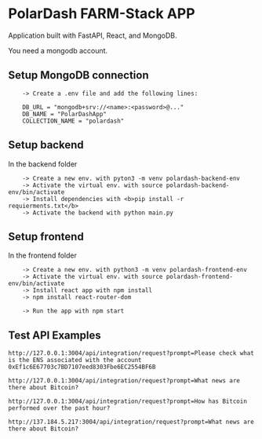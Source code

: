 
# PolarDash FARM-Stack APP

Application built with FastAPI, React, and MongoDB. 

You need a mongodb account. 

## Setup MongoDB connection

``` 
    -> Create a .env file and add the following lines: 

    DB_URL = "mongodb+srv://<name>:<password>@..."
    DB_NAME = "PolarDashApp"
    COLLECTION_NAME = "polardash"

```

## Setup backend

In the backend folder
```
    -> Create a new env. with pyton3 -m venv polardash-backend-env
    -> Activate the virtual env. with source polardash-backend-env/bin/activate 
    -> Install dependencies with <b>pip install -r requierments.txt</b>
    -> Activate the backend with python main.py

```

## Setup frontend

In the frontend folder 
```
    -> Create a new env. with python3 -m venv polardash-frontend-env
    -> Activate the virtual env. with source polardash-frontend-env/bin/activate
    -> Install react app with npm install 
    -> npm install react-router-dom

    -> Run the app with npm start
```

## Test API Examples

```
http://127.0.0.1:3004/api/integration/request?prompt=Please check what is the ENS associated with the account 0xEf1c6E67703c7BD7107eed8303Fbe6EC2554BF6B
```

```
http://127.0.0.1:3004/api/integration/request?prompt=What news are there about Bitcoin?
```

```
http://127.0.0.1:3004/api/integration/request?prompt=How has Bitcoin performed over the past hour?
```

```
http://137.184.5.217:3004/api/integration/request?prompt=What news are there about Bitcoin?
```

